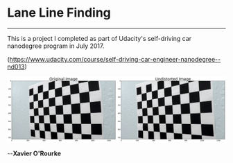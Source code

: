 # Lane Line Finding
---

This is a project I completed as part of Udacity's self-driving car nanodegree program in July 2017. 

(https://www.udacity.com/course/self-driving-car-engineer-nanodegree--nd013)

![alt text](https://github.com/X4vier/LaneLinesFinder/blob/master/example_outputs/distortion_example.jpg)


--**Xavier O'Rourke**
